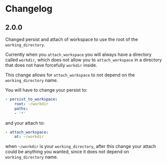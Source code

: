 # Changelog

## 2.0.0

Changed persist and attach of workspace to use the root of the `working_directory`.

Currently when you `attach_workspace` you will always have a directory called `workdir`,
which does not allow you to `attach_workspace` in a directory that does not have forcefully `workdir` inside.

This change allows for `attach_workspace` to not depend on the `working_directory` name.

You will have to change your persist to:
```yaml
- persist_to_workspace:
    root: ~/workdir
    paths:
    - '*'
```

and your attach to:

```yaml
- attach_workspace:
    at: ~/workdir
```

when `~/workdir` is your `working_directory`, after this change your attach could be anything you wanted,
since it does not depend on `working_directory` name.
